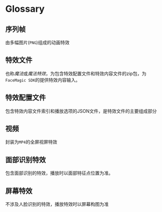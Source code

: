 # Glossary

## 序列帧

由多幅图片(`PNG`)组成的动画特效

## 特效文件

也称*魔法*或*魔法特效*，为包含特效配置文件和特效内容文件的zip包，为`FaceMagic SDK`的提供特效内容输入。

## 特效配置文件

包含特效内容文件索引和播放选项的JSON文件，是特效文件的主要组成部分

## 视频

封装为`MP4`的全屏视屏特效

## 面部识别特效

包含面部识别的特效，播放时以面部特征点位置为准。


## 屏幕特效

不涉及人脸识别的特效，播放特效时以屏幕构图为准